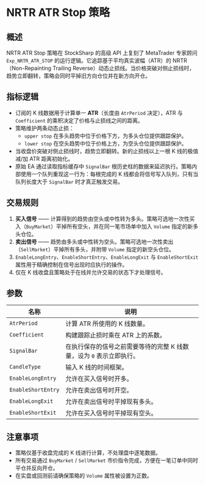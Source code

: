 # NRTR ATR Stop 策略

## 概述
NRTR ATR Stop 策略在 StockSharp 的高级 API 上复刻了 MetaTrader 专家顾问 `Exp_NRTR_ATR_STOP` 的运行逻辑。它追踪基于平均真实波幅（ATR）的 NRTR（Non-Repainting Trailing Reverse）动态止损线。当价格突破对侧止损线时，趋势立即翻转，策略会同时平掉旧方向仓位并在新方向开仓。

## 指标逻辑
* 订阅的 K 线数据用于计算单一 **ATR**（长度由 `AtrPeriod` 决定），ATR 与 `Coefficient` 的乘积决定了价格与止损线之间的距离。
* 策略维护两条动态止损：
  * `upper stop` 在多头趋势中位于价格下方，为多头仓位提供跟踪保护。
  * `lower stop` 在空头趋势中位于价格上方，为空头仓位提供跟踪保护。
* 当收盘价突破对侧止损线时，趋势立即翻转。新的止损线以上一根 K 线的极值减/加 ATR 距离初始化。
* 原始 EA 通过读取指标缓存中 `SignalBar` 根历史柱的数据来延迟执行。策略内部使用一个队列重现这一行为：每根完成的 K 线都会将信号写入队列，只有当队列长度大于 `SignalBar` 时才真正触发交易。

## 交易规则
1. **买入信号** —— 计算得到的趋势由空头或中性转为多头。策略可选地一次性买入（`BuyMarket`）平掉所有空头，并在同一笔市场单中加入 `Volume` 指定的新多头仓位。
2. **卖出信号** —— 趋势由多头或中性转为空头。策略可选地一次性卖出（`SellMarket`）平掉所有多头，并附带 `Volume` 指定的新空头仓位。
3. `EnableLongEntry`、`EnableShortEntry`、`EnableLongExit` 与 `EnableShortExit` 属性用于精确控制在信号出现时应执行的操作。
4. 仅在 K 线收盘且策略处于在线并允许交易的状态下才处理信号。

## 参数
| 名称 | 说明 |
| --- | --- |
| `AtrPeriod` | 计算 ATR 所使用的 K 线数量。 |
| `Coefficient` | 构建跟踪止损时乘在 ATR 上的系数。 |
| `SignalBar` | 在执行保存的信号之前需要等待的完整 K 线数量，设为 `0` 表示立即执行。 |
| `CandleType` | 输入 K 线的时间框架。 |
| `EnableLongEntry` | 允许在买入信号时开多。 |
| `EnableShortEntry` | 允许在卖出信号时开空。 |
| `EnableLongExit` | 允许在卖出信号时平掉现有多头。 |
| `EnableShortExit` | 允许在买入信号时平掉现有空头。 |

## 注意事项
* 策略仅基于收盘完成的 K 线进行计算，不处理盘中逐笔数据。
* 所有交易通过 `BuyMarket` / `SellMarket` 市价指令完成，方便在一笔订单中同时平仓并反向开仓。
* 在实盘或回测前请确保策略的 `Volume` 属性被设置为正数。
